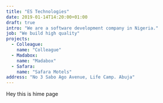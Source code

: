 ```yaml
---
title: "ES Technologies"
date: 2019-01-14T14:20:00+01:00
draft: true
intro: "We are a software development company in Nigeria."
job: "We build high quality"
projects: 
  - Colleague:
    name: "Colleague"
  - Madabox:
    name: "Madabox"
  - Safara:
    name: "Safara Motels"
address: "No 3 Sabo Ago Avenue, Life Camp. Abuja"
---
```


Hey this is hime page